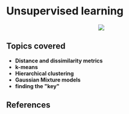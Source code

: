 # Unsupervised learning

<p align="center">
  <img src="https://pbs.twimg.com/media/DsCTvc3XQAE7Njb?format=jpg&name=4096x4096"/>
</p>

## Topics covered
- **Distance and dissimilarity metrics**
- **k-means**
- **Hierarchical clustering**
- **Gaussian Mixture models**
- **finding the "key"**

## References
